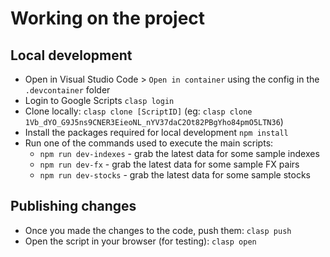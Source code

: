 # Working on the project

## Local development
* Open in Visual Studio Code > `Open in container` using the config in the `.devcontainer` folder
* Login to Google Scripts `clasp login`
* Clone locally: `clasp clone [ScriptID]` (eg: `clasp clone 1Vb_dYO_G9J5ns9CNER3EieoNL_nYV37daC2Ot82PBgYho84pmO5LTN36`)
* Install the packages required for local development `npm install`
* Run one of the commands used to execute the main scripts:
    * `npm run dev-indexes` - grab the latest data for some sample indexes
    * `npm run dev-fx` - grab the latest data for some sample FX pairs
    * `npm run dev-stocks` - grab the latest data for some sample stocks

## Publishing changes
* Once you made the changes to the code, push them: `clasp push`
* Open the script in your browser (for testing): `clasp open`
